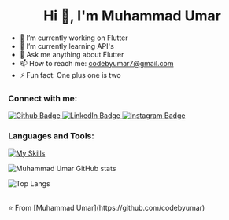 <h1 align="center">Hi 👋, I'm Muhammad Umar </h1>

- 🔭 I’m currently working on Flutter
- 🌱 I’m currently learning API's
- 💬 Ask me anything about Flutter 
- 📫 How to reach me: codebyumar7@gmail.com
- ⚡ Fun fact: One plus one is two

### Connect with me:
<div id="badges">
  <a href="https://github.com/codebyumar">
    <img src="https://img.shields.io/badge/Github-white?style=for-the-badge&logo=Github&logoColor=black" alt="Github Badge"/>
  </a>
  <a href="https://www.linkedin.com/in/malik-umar-7180492b1/">
    <img src="https://img.shields.io/badge/LinkedIn-blue?style=for-the-badge&logo=linkedin&logoColor=white" alt="LinkedIn Badge"/>
  </a>
  <a href="https://www.instagram.com/codebyumar_">
    <img src="https://img.shields.io/badge/Instagram-purple?style=for-the-badge&logo=instagram&logoColor=white" alt="Instagram Badge"/>
  </a>
</div>

### Languages and Tools:
[![My Skills](https://skillicons.dev/icons?i=flutter,dart,github,cpp,git&perline=5)](https://skillicons.dev)

![Muhammad Umar GitHub stats](https://github-readme-stats.vercel.app/api?username=codebyumar&show_icons=true&theme=dark)

![Top Langs](https://github-readme-stats.vercel.app/api/top-langs/?username=codebyumar&theme=dark)


<br>
⭐️ From [Muhammad Umar](https://github.com/codebyumar)
